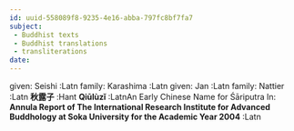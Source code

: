 ```yaml
---
id: uuid-558089f8-9235-4e16-abba-797fc8bf7fa7
subject: 
 - Buddhist texts
 - Buddhist translations
 - transliterations
date: 
---
```


given: Seishi :Latn
family: Karashima :Latn
given: Jan :Latn
family: Nattier :Latn
**秋露子** :Hant
**Qiūlùzǐ** :LatnAn Early Chinese Name for Śāriputra
In: 
**Annula Report of The International Research Institute for Advanced Buddhology at Soka University for the Academic Year 2004** :Latn